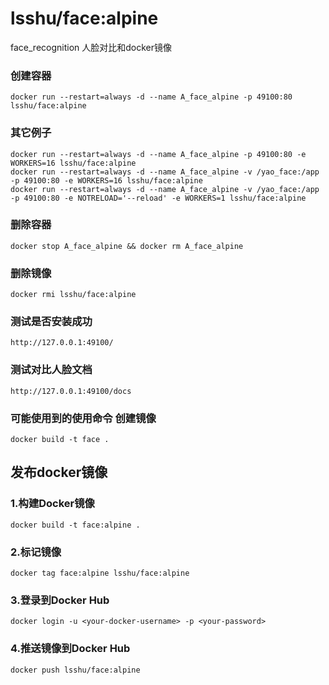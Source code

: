# lsshu/face:alpine
face_recognition 人脸对比和docker镜像

### 创建容器
```shell
docker run --restart=always -d --name A_face_alpine -p 49100:80 lsshu/face:alpine
```

### 其它例子
```shell
docker run --restart=always -d --name A_face_alpine -p 49100:80 -e WORKERS=16 lsshu/face:alpine
docker run --restart=always -d --name A_face_alpine -v /yao_face:/app -p 49100:80 -e WORKERS=16 lsshu/face:alpine
docker run --restart=always -d --name A_face_alpine -v /yao_face:/app -p 49100:80 -e NOTRELOAD='--reload' -e WORKERS=1 lsshu/face:alpine
```

### 删除容器
```shell
docker stop A_face_alpine && docker rm A_face_alpine
```

### 删除镜像
```shell
docker rmi lsshu/face:alpine
```

### 测试是否安装成功
```http request
http://127.0.0.1:49100/
```

### 测试对比人脸文档
```http request
http://127.0.0.1:49100/docs
```

### 可能使用到的使用命令 创建镜像
```shell
docker build -t face .
```

## 发布docker镜像
### 1.构建Docker镜像
```shell
docker build -t face:alpine .
```

### 2.标记镜像
```shell
docker tag face:alpine lsshu/face:alpine
```

### 3.登录到Docker Hub
```shell
docker login -u <your-docker-username> -p <your-password>
```

### 4.推送镜像到Docker Hub
```shell
docker push lsshu/face:alpine
```